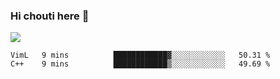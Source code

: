 ### Hi chouti here 👋

![](https://github-readme-stats.vercel.app/api?username=l0nl1f3)

<!--START_SECTION:waka-->
```text
VimL   9 mins          ████████████▓░░░░░░░░░░░░   50.31 % 
C++    9 mins          ████████████▒░░░░░░░░░░░░   49.69 % 
```
<!--END_SECTION:waka-->

<!--
**l0nl1f3/l0nl1f3** is a ✨ _special_ ✨ repository because its `README.md` (this file) appears on your GitHub profile.

Here are some ideas to get you started:

- 🔭 I’m currently working on ...
- 🌱 I’m currently learning ...
- 👯 I’m looking to collaborate on ...
- 🤔 I’m looking for help with ...
- 💬 Ask me about ...
- 📫 How to reach me: ...
- 😄 Pronouns: ...
- ⚡ Fun fact: ...
-->
